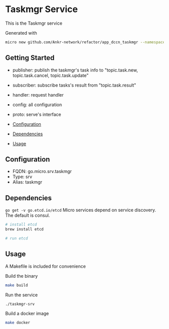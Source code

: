 # Taskmgr Service

This is the Taskmgr service

Generated with

```bash
micro new github.com/Ankr-network/refactor/app_dccn_taskmgr --namespace=go.micro --alias=taskmgr --type=srv
```

## Getting Started

- publisher: publish the taskmgr's task info to "topic.task.new, topic.task.cancel, topic.task.update"
- subscriber: subscribe tasks's result from "topic.task.result"
- handler: request handler
- config: all configuration
- proto: serve's interface

- [Configuration](#configuration)
- [Dependencies](#dependencies)
- [Usage](#usage)

## Configuration

- FQDN: go.micro.srv.taskmgr
- Type: srv
- Alias: taskmgr

## Dependencies

`go get -v go.etcd.io/etcd`
Micro services depend on service discovery. The default is consul.

```bash
# install etcd
brew install etcd

# run etcd
```

## Usage

A Makefile is included for convenience

Build the binary

```bash
make build
```

Run the service

```bash
./taskmgr-srv
```

Build a docker image

```bash
make docker
```
